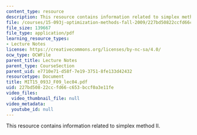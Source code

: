 ```yaml
---
content_type: resource
description: This resource contains information related to simplex method II.
file: /courses/15-093j-optimization-methods-fall-2009/227bd50822ccfd66c653bccf0a3e11fe_MIT15_093J_F09_lec04.pdf
file_size: 139667
file_type: application/pdf
learning_resource_types:
- Lecture Notes
license: https://creativecommons.org/licenses/by-nc-sa/4.0/
ocw_type: OCWFile
parent_title: Lecture Notes
parent_type: CourseSection
parent_uid: e7710e71-d58f-7e19-3751-8fe133d42432
resourcetype: Document
title: MIT15_093J_F09_lec04.pdf
uid: 227bd508-22cc-fd66-c653-bccf0a3e11fe
video_files:
  video_thumbnail_file: null
video_metadata:
  youtube_id: null
---
```

This resource contains information related to simplex method II.